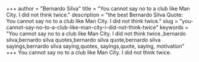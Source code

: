 +++
author = "Bernardo Silva"
title = "You cannot say no to a club like Man City. I did not think twice."
description = "the best Bernardo Silva Quote: You cannot say no to a club like Man City. I did not think twice."
slug = "you-cannot-say-no-to-a-club-like-man-city-i-did-not-think-twice"
keywords = "You cannot say no to a club like Man City. I did not think twice.,bernardo silva,bernardo silva quotes,bernardo silva quote,bernardo silva sayings,bernardo silva saying,quotes, sayings,quote, saying, motivation"
+++
You cannot say no to a club like Man City. I did not think twice.

